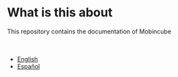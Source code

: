 # What is this about
This repository contains the documentation of Mobincube
<br>
<br>
<br>
  
  - [English](english)
  - [Español](spanish)